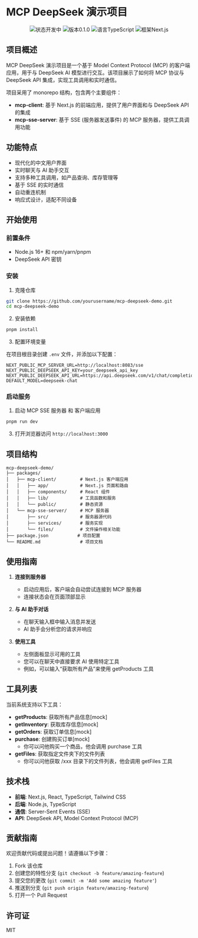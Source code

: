 # MCP DeepSeek 演示项目

<p align="center">
  <img src="https://img.shields.io/badge/状态-开发中-blue" alt="状态开发中">
  <img src="https://img.shields.io/badge/版本-0.1.0-green" alt="版本0.1.0">
  <img src="https://img.shields.io/badge/语言-TypeScript-blue" alt="语言TypeScript">
  <img src="https://img.shields.io/badge/框架-Next.js-black" alt="框架Next.js">
</p>

## 项目概述

MCP DeepSeek 演示项目是一个基于 Model Context Protocol (MCP) 的客户端应用，用于与 DeepSeek AI 模型进行交互。该项目展示了如何将 MCP 协议与 DeepSeek API 集成，实现工具调用和实时通信。

项目采用了 monorepo 结构，包含两个主要组件：

- **mcp-client**: 基于 Next.js 的前端应用，提供了用户界面和与 DeepSeek API 的集成
- **mcp-sse-server**: 基于 SSE (服务器发送事件) 的 MCP 服务器，提供工具调用功能

## 功能特点

- 现代化的中文用户界面
- 实时聊天与 AI 助手交互
- 支持多种工具调用，如产品查询、库存管理等
- 基于 SSE 的实时通信
- 自动重连机制
- 响应式设计，适配不同设备

## 开始使用

### 前置条件

- Node.js 16+ 和 npm/yarn/pnpm
- DeepSeek API 密钥

### 安装

1. 克隆仓库

```bash
git clone https://github.com/yourusername/mcp-deepseek-demo.git
cd mcp-deepseek-demo
```

2. 安装依赖

```bash
pnpm install
```

3. 配置环境变量

在项目根目录创建 `.env` 文件，并添加以下配置：

```
NEXT_PUBLIC_MCP_SERVER_URL=http://localhost:8083/sse
NEXT_PUBLIC_DEEPSEEK_API_KEY=your_deepseek_api_key
NEXT_PUBLIC_DEEPSEEK_API_URL=https://api.deepseek.com/v1/chat/completions
DEFAULT_MODEL=deepseek-chat
```

### 启动服务

1. 启动 MCP SSE 服务器 和 客户端应用

```bash
pnpm run dev
```

3. 打开浏览器访问 `http://localhost:3000`

## 项目结构

```
mcp-deepseek-demo/
├── packages/
│   ├── mcp-client/         # Next.js 客户端应用
│   │   ├── app/            # Next.js 页面和路由
│   │   ├── components/     # React 组件
│   │   ├── lib/            # 工具函数和服务
│   │   └── public/         # 静态资源
│   └── mcp-sse-server/     # MCP 服务器
│       ├── src/            # 服务器源代码
│       ├── services/       # 服务实现
│       └── files/          # 文件操作相关功能
├── package.json           # 项目配置
└── README.md               # 项目文档
```

## 使用指南

1. **连接到服务器**

   - 启动应用后，客户端会自动尝试连接到 MCP 服务器
   - 连接状态会在页面顶部显示

2. **与 AI 助手对话**

   - 在聊天输入框中输入消息并发送
   - AI 助手会分析您的请求并响应

3. **使用工具**
   - 左侧面板显示可用的工具
   - 您可以在聊天中直接要求 AI 使用特定工具
   - 例如，可以输入“获取所有产品”来使用 getProducts 工具

## 工具列表

当前系统支持以下工具：

- **getProducts**: 获取所有产品信息[mock]
- **getInventory**: 获取库存信息[mock]
- **getOrders**: 获取订单信息[mock]
- **purchase**: 创建购买订单[mock]
  - 你可以问他购买一个商品，他会调用 purchase 工具
- **getFiles**: 获取指定文件夹下的文件列表
  - 你可以问他获取 /xxx 目录下的文件列表，他会调用 getFiles 工具

## 技术栈

- **前端**: Next.js, React, TypeScript, Tailwind CSS
- **后端**: Node.js, TypeScript
- **通信**: Server-Sent Events (SSE)
- **API**: DeepSeek API, Model Context Protocol (MCP)

## 贡献指南

欢迎贡献代码或提出问题！请遵循以下步骤：

1. Fork 该仓库
2. 创建您的特性分支 (`git checkout -b feature/amazing-feature`)
3. 提交您的更改 (`git commit -m 'Add some amazing feature'`)
4. 推送到分支 (`git push origin feature/amazing-feature`)
5. 打开一个 Pull Request

## 许可证

MIT
